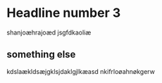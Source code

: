 # Headline number 3

shanjoæhrajoæd
jsgfdkaoliæ

## something else

kdslaækldsæjgklsjdaklgjlkæasd
nkifrloøahnøkgerw
